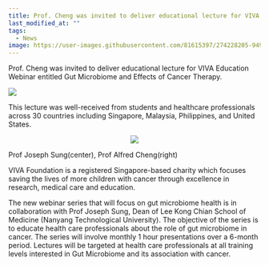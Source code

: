 ```yaml
---
title: Prof. Cheng was invited to deliver educational lecture for VIVA Education Webinar 
last_modified_at: ""
tags: 
  - News
image: https://user-images.githubusercontent.com/81615397/274228205-9499e845-0405-4d7b-b8d8-486e415c378d.png
---
```


Prof. Cheng was invited to deliver educational lecture for VIVA Education Webinar entitled Gut Microbiome and Effects of Cancer Therapy. 

![]({https://www.youtube.com/watch?v=by-p2mcy6kc})

This lecture was well-received from students and healthcare professionals across 30 countries including Singapore, Malaysia, Philippines, and United States. 

<p align="center" width="50%">
    <img src="https://user-images.githubusercontent.com/81615397/274228205-9499e845-0405-4d7b-b8d8-486e415c378d.png">
    <figcaption>Prof Joseph Sung(center), Prof Alfred Cheng(right)</figcaption>
</p>

VIVA Foundation is a registered Singapore-based charity which focuses saving the lives of more children with cancer through excellence in research, medical care and education. 

The new webinar series that will focus on gut microbiome health is in collaboration with Prof Joseph Sung, Dean of Lee Kong Chian School of Medicine (Nanyang Technological University). The objective of the series is to educate health care professionals about the role of gut microbiome in cancer. The series will involve monthly 1 hour presentations over a 6-month period. Lectures will be targeted at health care professionals at all training levels interested in Gut Microbiome and its association with cancer.

